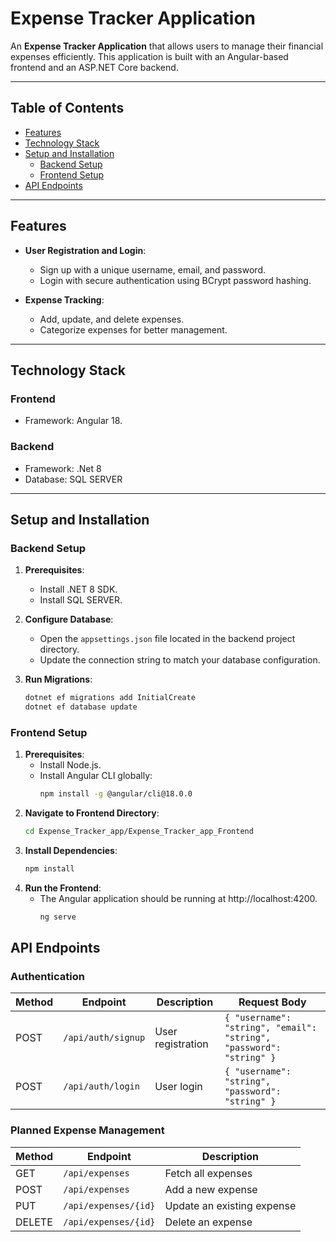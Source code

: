 # **Expense Tracker Application**

An **Expense Tracker Application** that allows users to manage their financial expenses efficiently. This application is built with an Angular-based frontend and an ASP.NET Core backend.

---

## **Table of Contents**

- [Features](#features)
- [Technology Stack](#technology-stack)
- [Setup and Installation](#setup-and-installation)
  - [Backend Setup](#backend-setup)
  - [Frontend Setup](#frontend-setup)
- [API Endpoints](#api-endpoints)
---

## **Features**

- **User Registration and Login**:
  - Sign up with a unique username, email, and password.
  - Login with secure authentication using BCrypt password hashing.
  
- **Expense Tracking**:
  - Add, update, and delete expenses.
  - Categorize expenses for better management.

---

## **Technology Stack**

### **Frontend**
- Framework: Angular 18.

### **Backend**
- Framework: .Net 8
- Database: SQL SERVER

---

## **Setup and Installation**

### **Backend Setup**

1. **Prerequisites**:
   - Install .NET 8 SDK.
   - Install SQL SERVER.

2. **Configure Database**:
   - Open the `appsettings.json` file located in the backend project directory.
   - Update the connection string to match your database configuration.

3. **Run Migrations**:
   ```bash
   dotnet ef migrations add InitialCreate
   dotnet ef database update
   
### **Frontend Setup**

1. **Prerequisites**:
   - Install  Node.js.
   - Install Angular CLI globally:
     ```bash
     npm install -g @angular/cli@18.0.0

2. **Navigate to Frontend Directory**:
   ```bash
   cd Expense_Tracker_app/Expense_Tracker_app_Frontend

3. **Install Dependencies**:
   ```bash
   npm install
3. **Run the Frontend**:
   - The Angular application should be running at http://localhost:4200.
     ```bash
     ng serve
## **API Endpoints**

### **Authentication**

| Method | Endpoint         | Description        | Request Body                                                                     |
|--------|------------------|--------------------|---------------------------------------------------------------------------------|
| POST   | `/api/auth/signup` | User registration  | `{ "username": "string", "email": "string", "password": "string" }`              |
| POST   | `/api/auth/login`  | User login         | `{ "username": "string", "password": "string" }`                                 |

### **Planned Expense Management**

| Method | Endpoint             | Description             |
|--------|----------------------|-------------------------|
| GET    | `/api/expenses`       | Fetch all expenses      |
| POST   | `/api/expenses`       | Add a new expense       |
| PUT    | `/api/expenses/{id}`  | Update an existing expense |
| DELETE | `/api/expenses/{id}`  | Delete an expense       |
     
